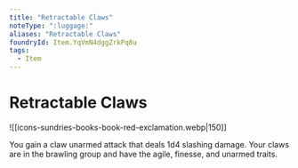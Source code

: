 ```yaml
---
title: "Retractable Claws"
noteType: ":luggage:"
aliases: "Retractable Claws"
foundryId: Item.YqVmN4dggZrkPq8u
tags:
  - Item
---
```


# Retractable Claws
![[icons-sundries-books-book-red-exclamation.webp|150]]

You gain a claw unarmed attack that deals 1d4 slashing damage. Your claws are in the brawling group and have the agile, finesse, and unarmed traits.
